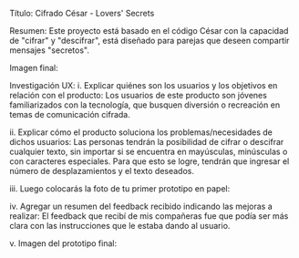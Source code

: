 Título:
Cifrado César - Lovers' Secrets

Resumen:
Este proyecto está basado en el código César con la capacidad de "cifrar" y "descifrar", está diseñado para parejas que deseen compartir mensajes "secretos".

Imagen final:


Investigación UX:
i. Explicar quiénes son los usuarios y los objetivos en relación con el producto:
Los usuarios de este producto son jóvenes familiarizados con la tecnología, que busquen diversión o recreación en temas de comunicación cifrada.

ii. Explicar cómo el producto soluciona los problemas/necesidades de dichos usuarios:
Las personas tendrán la posibilidad de cifrar o descifrar cualquier texto, sin importar si se encuentra en mayúsculas, minúsculas o con caracteres especiales. Para que esto se logre, tendrán que ingresar el número de desplazamientos y el texto deseados.

iii. Luego colocarás la foto de tu primer prototipo en papel:


iv. Agregar un resumen del feedback recibido indicando las mejoras a realizar:
El feedback que recibí de mis compañeras fue que podía ser más clara con las instrucciones que le estaba dando al usuario.

v. Imagen del prototipo final:
